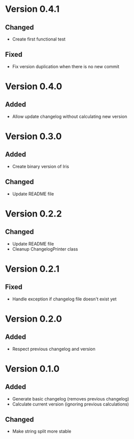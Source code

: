 # Version 0.4.1

## Changed

- Create first functional test

## Fixed

- Fix version duplication when there is no new commit

# Version 0.4.0

## Added

- Allow update changelog without calculating new version

# Version 0.3.0

## Added

- Create binary version of Iris

## Changed

- Update README file

# Version 0.2.2

## Changed

- Update README file
- Cleanup ChangelogPrinter class

# Version 0.2.1


## Fixed

- Handle exception if changelog file doesn't exist yet

# Version 0.2.0

## Added

- Respect previous changelog and version

# Version 0.1.0

## Added

- Generate basic changelog (removes previous changelog)
- Calculate current version (ignoring previous calculations)

## Changed

- Make string split more stable

